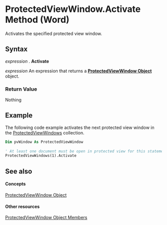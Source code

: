 
# ProtectedViewWindow.Activate Method (Word)

Activates the specified protected view window.


## Syntax

 _expression_ . **Activate**

 _expression_ An expression that returns a **[ProtectedViewWindow Object](d77e80e7-c54e-5954-1586-dacd3c9f7434.md)** object.


### Return Value

Nothing


## Example

The following code example activates the next protected view window in the [ProtectedViewWindows](62c2f4d5-1080-548e-730b-388308144dfe.md) collection.


```vb
Dim pvWindow As ProtectedViewWindow 
 
' At least one document must be open in protected view for this statement to execute. 
ProtectedViewWindows(1).Activate
```


## See also


#### Concepts


[ProtectedViewWindow Object](d77e80e7-c54e-5954-1586-dacd3c9f7434.md)
#### Other resources


[ProtectedViewWindow Object Members](03a8f0c3-f76b-f933-9cae-5a159234c289.md)
